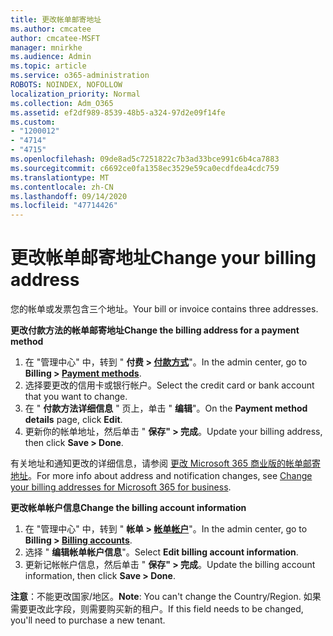 ```yaml
---
title: 更改帐单邮寄地址
ms.author: cmcatee
author: cmcatee-MSFT
manager: mnirkhe
ms.audience: Admin
ms.topic: article
ms.service: o365-administration
ROBOTS: NOINDEX, NOFOLLOW
localization_priority: Normal
ms.collection: Adm_O365
ms.assetid: ef2df989-8539-48b5-a324-97d2e09f14fe
ms.custom:
- "1200012"
- "4714"
- "4715"
ms.openlocfilehash: 09de8ad5c7251822c7b3ad33bce991c6b4ca7883
ms.sourcegitcommit: c6692ce0fa1358ec3529e59ca0ecdfdea4cdc759
ms.translationtype: MT
ms.contentlocale: zh-CN
ms.lasthandoff: 09/14/2020
ms.locfileid: "47714426"
---
```

# <a name="change-your-billing-address"></a><span data-ttu-id="29c9f-102">更改帐单邮寄地址</span><span class="sxs-lookup"><span data-stu-id="29c9f-102">Change your billing address</span></span>

<span data-ttu-id="29c9f-103">您的帐单或发票包含三个地址。</span><span class="sxs-lookup"><span data-stu-id="29c9f-103">Your bill or invoice contains three addresses.</span></span>

<span data-ttu-id="29c9f-104">**更改付款方法的帐单邮寄地址**</span><span class="sxs-lookup"><span data-stu-id="29c9f-104">**Change the billing address for a payment method**</span></span>

1. <span data-ttu-id="29c9f-105">在 "管理中心" 中，转到 " **付费 > [付款方式](https://go.microsoft.com/fwlink/p/?linkid=2018806)**"。</span><span class="sxs-lookup"><span data-stu-id="29c9f-105">In the admin center, go to **Billing > [Payment methods](https://go.microsoft.com/fwlink/p/?linkid=2018806)**.</span></span>
2. <span data-ttu-id="29c9f-106">选择要更改的信用卡或银行帐户。</span><span class="sxs-lookup"><span data-stu-id="29c9f-106">Select the credit card or bank account that you want to change.</span></span>
3. <span data-ttu-id="29c9f-107">在 " **付款方法详细信息** " 页上，单击 " **编辑**"。</span><span class="sxs-lookup"><span data-stu-id="29c9f-107">On the **Payment method details** page, click **Edit**.</span></span>
4. <span data-ttu-id="29c9f-108">更新你的帐单地址，然后单击 " **保存" > 完成**。</span><span class="sxs-lookup"><span data-stu-id="29c9f-108">Update your billing address, then click **Save > Done**.</span></span>

<span data-ttu-id="29c9f-109">有关地址和通知更改的详细信息，请参阅 [更改 Microsoft 365 商业版的帐单邮寄地址](https://docs.microsoft.com/microsoft-365/commerce/billing-and-payments/change-your-billing-addresses?view=o365-worldwide)。</span><span class="sxs-lookup"><span data-stu-id="29c9f-109">For more info about address and notification changes, see [Change your billing addresses for Microsoft 365 for business](https://docs.microsoft.com/microsoft-365/commerce/billing-and-payments/change-your-billing-addresses?view=o365-worldwide).</span></span>

<span data-ttu-id="29c9f-110">**更改帐单帐户信息**</span><span class="sxs-lookup"><span data-stu-id="29c9f-110">**Change the billing account information**</span></span>

1. <span data-ttu-id="29c9f-111">在 "管理中心" 中，转到 " **帐单 > [帐单帐户](https://admin.microsoft.com/Adminportal/Home?source=applauncher#/BillingAccounts/billing-accounts)**"。</span><span class="sxs-lookup"><span data-stu-id="29c9f-111">In the admin center, go to **Billing > [Billing accounts](https://admin.microsoft.com/Adminportal/Home?source=applauncher#/BillingAccounts/billing-accounts)**.</span></span>
2. <span data-ttu-id="29c9f-112">选择 " **编辑帐单帐户信息**"。</span><span class="sxs-lookup"><span data-stu-id="29c9f-112">Select **Edit billing account information**.</span></span>
3. <span data-ttu-id="29c9f-113">更新记帐帐户信息，然后单击 " **保存" > 完成**。</span><span class="sxs-lookup"><span data-stu-id="29c9f-113">Update the billing account information, then click **Save > Done**.</span></span>

<span data-ttu-id="29c9f-114">**注意**：不能更改国家/地区。</span><span class="sxs-lookup"><span data-stu-id="29c9f-114">**Note**: You can't change the Country/Region.</span></span> <span data-ttu-id="29c9f-115">如果需要更改此字段，则需要购买新的租户。</span><span class="sxs-lookup"><span data-stu-id="29c9f-115">If this field needs to be changed, you'll need to purchase a new tenant.</span></span>
